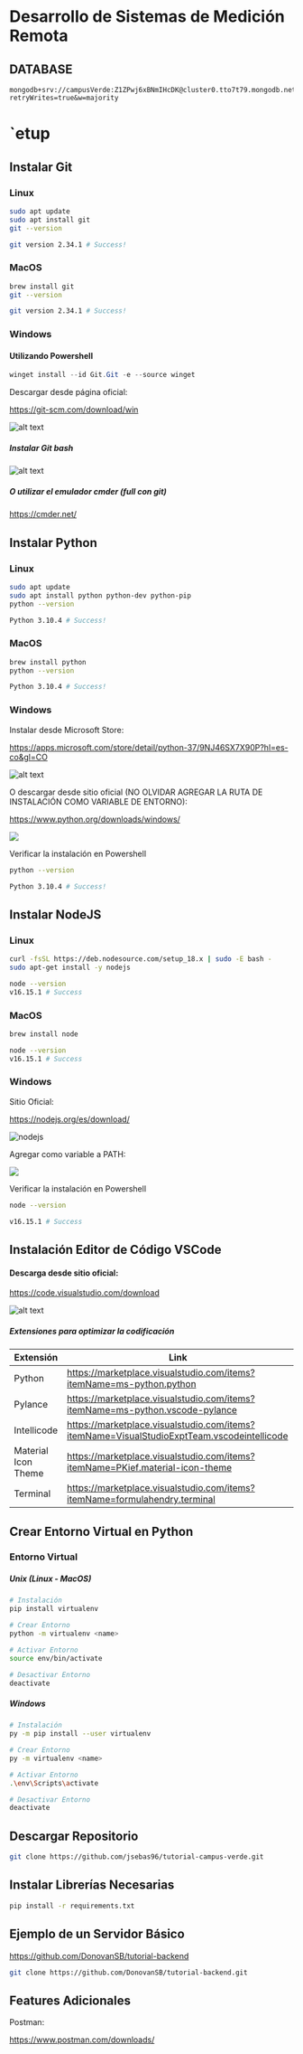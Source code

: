 # Desarrollo de Sistemas de Medición Remota

## DATABASE
```
mongodb+srv://campusVerde:Z1ZPwj6xBNmIHcDK@cluster0.tto7t79.mongodb.net/?retryWrites=true&w=majority
```
# `etup

## Instalar Git

### Linux
```bash
sudo apt update
sudo apt install git
git --version

git version 2.34.1 # Success!
```

### MacOS
```bash
brew install git
git --version

git version 2.34.1 # Success!
```

### Windows
#### Utilizando Powershell
```powershell
winget install --id Git.Git -e --source winget
```
Descargar desde página oficial: 

https://git-scm.com/download/win

![alt text](./images/download-git.png)

##### Instalar Git bash

![alt text](./images/git-bash.png)

##### O utilizar el emulador cmder (full con git)

https://cmder.net/


## Instalar Python

### Linux
```bash
sudo apt update
sudo apt install python python-dev python-pip
python --version

Python 3.10.4 # Success!
```
### MacOS
```bash
brew install python
python --version

Python 3.10.4 # Success!
```

### Windows
Instalar desde Microsoft Store:

https://apps.microsoft.com/store/detail/python-37/9NJ46SX7X90P?hl=es-co&gl=CO

![alt text](./images/download-python.png)

O descargar desde sitio oficial (NO OLVIDAR AGREGAR LA RUTA DE INSTALACIÓN COMO VARIABLE DE ENTORNO):

https://www.python.org/downloads/windows/

![](./images/add-python-to-path.PNG)

Verificar la instalación en Powershell
```bash
python --version

Python 3.10.4 # Success!
```

## Instalar NodeJS

### Linux
```bash
curl -fsSL https://deb.nodesource.com/setup_18.x | sudo -E bash -
sudo apt-get install -y nodejs

node --version
v16.15.1 # Success
```

### MacOS
```bash
brew install node

node --version
v16.15.1 # Success
```

### Windows

Sitio Oficial:

https://nodejs.org/es/download/

![nodejs](./images/download-node.png)

Agregar como variable a PATH:

![](./images/add-node-to-path.PNG)

Verificar la instalación en Powershell
```bash
node --version

v16.15.1 # Success
```

## Instalación Editor de Código VSCode

#### Descarga desde sitio oficial:

https://code.visualstudio.com/download

![alt text](./images/download-vscode.png)

##### Extensiones para optimizar la codificación

Extensión | Link
---------- | ----------
Python | https://marketplace.visualstudio.com/items?itemName=ms-python.python
Pylance | https://marketplace.visualstudio.com/items?itemName=ms-python.vscode-pylance
Intellicode | https://marketplace.visualstudio.com/items?itemName=VisualStudioExptTeam.vscodeintellicode
Material Icon Theme | https://marketplace.visualstudio.com/items?itemName=PKief.material-icon-theme
Terminal | https://marketplace.visualstudio.com/items?itemName=formulahendry.terminal


## Crear Entorno Virtual en Python

### Entorno Virtual

##### Unix (Linux - MacOS)
```bash
# Instalación
pip install virtualenv

# Crear Entorno
python -m virtualenv <name>

# Activar Entorno
source env/bin/activate

# Desactivar Entorno
deactivate
```
##### Windows
```bash
# Instalación
py -m pip install --user virtualenv

# Crear Entorno
py -m virtualenv <name>

# Activar Entorno
.\env\Scripts\activate

# Desactivar Entorno
deactivate
```

## Descargar Repositorio
```bash
git clone https://github.com/jsebas96/tutorial-campus-verde.git
```
## Instalar Librerías Necesarias
```bash
pip install -r requirements.txt 
```

## Ejemplo de un Servidor Básico

https://github.com/DonovanSB/tutorial-backend

```bash
git clone https://github.com/DonovanSB/tutorial-backend.git
```

## Features Adicionales

Postman:
 
https://www.postman.com/downloads/


